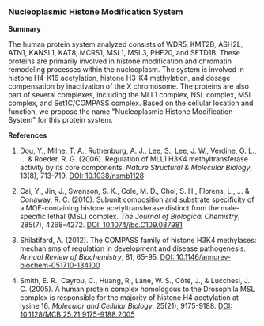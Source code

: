 ### Nucleoplasmic Histone Modification System

**Summary**

The human protein system analyzed consists of WDR5, KMT2B, ASH2L, ATN1, KANSL1, KAT8, MCRS1, MSL1, MSL3, PHF20, and SETD1B. These proteins are primarily involved in histone modification and chromatin remodeling processes within the nucleoplasm. The system is involved in histone H4-K16 acetylation, histone H3-K4 methylation, and dosage compensation by inactivation of the X chromosome. The proteins are also part of several complexes, including the MLL1 complex, NSL complex, MSL complex, and Set1C/COMPASS complex. Based on the cellular location and function, we propose the name "Nucleoplasmic Histone Modification System" for this protein system.

**References**

1. Dou, Y., Milne, T. A., Ruthenburg, A. J., Lee, S., Lee, J. W., Verdine, G. L., ... & Roeder, R. G. (2006). Regulation of MLL1 H3K4 methyltransferase activity by its core components. *Nature Structural & Molecular Biology*, 13(8), 713-719. [DOI: 10.1038/nsmb1128](https://doi.org/10.1038/nsmb1128)

2. Cai, Y., Jin, J., Swanson, S. K., Cole, M. D., Choi, S. H., Florens, L., ... & Conaway, R. C. (2010). Subunit composition and substrate specificity of a MOF-containing histone acetyltransferase distinct from the male-specific lethal (MSL) complex. *The Journal of Biological Chemistry*, 285(7), 4268-4272. [DOI: 10.1074/jbc.C109.087981](https://doi.org/10.1074/jbc.C109.087981)

3. Shilatifard, A. (2012). The COMPASS family of histone H3K4 methylases: mechanisms of regulation in development and disease pathogenesis. *Annual Review of Biochemistry*, 81, 65-95. [DOI: 10.1146/annurev-biochem-051710-134100](https://doi.org/10.1146/annurev-biochem-051710-134100)

4. Smith, E. R., Cayrou, C., Huang, R., Lane, W. S., Côté, J., & Lucchesi, J. C. (2005). A human protein complex homologous to the Drosophila MSL complex is responsible for the majority of histone H4 acetylation at lysine 16. *Molecular and Cellular Biology*, 25(21), 9175-9188. [DOI: 10.1128/MCB.25.21.9175-9188.2005](https://doi.org/10.1128/MCB.25.21.9175-9188.2005)